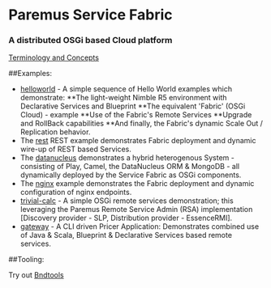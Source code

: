 # Paremus Service Fabric #
### A distributed OSGi based Cloud platform ###

[Terminology and Concepts](https://docs.paremus.com/display/SF18/Terminology+and+Concepts)

##Examples: 

* [helloworld](https://github.com/paremus/examples/tree/master/helloworld) - A simple sequence of Hello World examples which demonstrate:
**The light-weight Nimble R5 environment with Declarative Services and Blueprint 
**The equivalent 'Fabric' (OSGi Cloud) - example 
**Use of the Fabric's Remote Services
**Upgrade and RollBack capabilities
**And finally, the Fabric's dynamic Scale Out / Replication behavior.
* The [rest](https://github.com/paremus/examples/tree/master/rest) REST example demonstrates Fabric deployment and dynamic wire-up of REST based Services.
* The [datanucleus](https://github.com/paremus/examples/tree/master/datanucleus) demonstrates a hybrid heterogenous System - consisting of Play, Camel, the DataNucleus ORM & MongoDB - all dynamically deployed by the Service Fabric as OSGi components.
* The [nginx](https://github.com/paremus/examples/tree/master/nginx) example demonstrates the Fabric deployment and dynamic configuration of nginx endpoints. 
* [trivial-calc](https://github.com/paremus/examples/tree/master/trivial-calc) - A simple OSGi remote services demonstration; this leveraging the Paremus Remote Service Admin (RSA) implementation [Discovery provider - SLP, Distribution  provider - EssenceRMI].
* [gateway](https://github.com/paremus/examples/tree/master/gateway) - A CLI driven Pricer Application: Demonstrates combined use of Java & Scala, Blueprint & Declarative Services based remote services.

##Tooling:

Try out [Bndtools](http://bndtools.org/)
